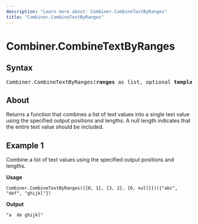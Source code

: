 ```yaml
---
description: "Learn more about: Combiner.CombineTextByRanges"
title: "Combiner.CombineTextByRanges"
---
```

# Combiner.CombineTextByRanges

## Syntax

<pre>
Combiner.CombineTextByRanges(<b>ranges</b> as list, optional <b>template</b> as nullable text) as function
</pre>

## About

Returns a function that combines a list of text values into a single text value using the specified output positions and lengths. A null length indicates that the entire text value should be included.

## Example 1

Combine a list of text values using the specified output positions and lengths.

**Usage**

```powerquery-m
Combiner.CombineTextByRanges({{0, 1}, {3, 2}, {6, null}})({"abc", "def", "ghijkl"})
```

**Output**

```powerquery-m
"a  de ghijkl"
```
